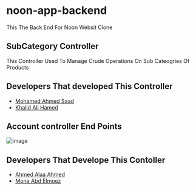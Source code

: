 
# noon-app-backend
 This The Back End For Noon Websit Clone
## SubCategory Controller
This Controller Used To Manage Crude Operations On Sub Cateogries Of Products

## Developers That developed This Controller
* [Mohamed Ahmed Saad](https://github.com/Mohamed2255) 
* [Khalid Ali Hamed](https://github.com/khalleedd)

 
 ## Account controller End Points
 ![image](https://user-images.githubusercontent.com/38104834/182759571-5138aaea-d8b7-4b0b-8784-e485ae5025a5.png)
 
 ## Developers That Develope This Contoller
 * [Ahmed Alaa Ahmed](https://github.com/AhmedAlaa123)
 * [Mona Abd Elmoez](https://github.com/Monaabdelmoez)

